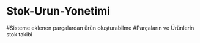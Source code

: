 # Stok-Urun-Yonetimi
#Sisteme eklenen parçalardan ürün oluşturabilme
#Parçaların ve Ürünlerin stok takibi
